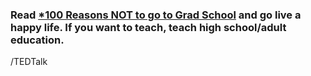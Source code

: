 ### Read [*100 Reasons NOT to go to Grad School](http://100rsns.blogspot.com) and go live a happy life. If you want to teach, teach high school/adult education.

/TEDTalk
